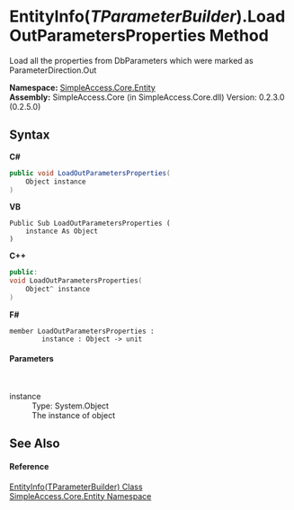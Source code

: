 # EntityInfo(*TParameterBuilder*).LoadOutParametersProperties Method 
 

Load all the properties from DbParameters which were marked as ParameterDirection.Out

**Namespace:**&nbsp;<a href="4a1a1091-e8bb-9ab6-959b-cd29bdaf000e">SimpleAccess.Core.Entity</a><br />**Assembly:**&nbsp;SimpleAccess.Core (in SimpleAccess.Core.dll) Version: 0.2.3.0 (0.2.5.0)

## Syntax

**C#**<br />
``` C#
public void LoadOutParametersProperties(
	Object instance
)
```

**VB**<br />
``` VB
Public Sub LoadOutParametersProperties ( 
	instance As Object
)
```

**C++**<br />
``` C++
public:
void LoadOutParametersProperties(
	Object^ instance
)
```

**F#**<br />
``` F#
member LoadOutParametersProperties : 
        instance : Object -> unit 

```


#### Parameters
&nbsp;<dl><dt>instance</dt><dd>Type: System.Object<br />The instance of object</dd></dl>

## See Also


#### Reference
<a href="1e4b0944-7ad6-9cec-d228-3270257d05e4">EntityInfo(TParameterBuilder) Class</a><br /><a href="4a1a1091-e8bb-9ab6-959b-cd29bdaf000e">SimpleAccess.Core.Entity Namespace</a><br />